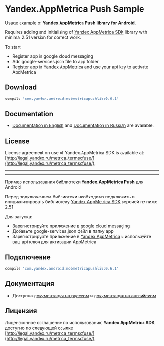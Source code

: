 Yandex.AppMetrica Push Sample
=====

Usage example of **Yandex AppMetrica Push library for Android**.

Requires adding and initializing of [Yandex AppMetrica SDK][1] library with minimal 2.51 version for correct work.

To start:
  * Register app in google cloud messaging
  * Add google-services.json file to app folder
  * Register app in [Yandex AppMetrica](https://appmetrica.yandex.com) and use your api key to activate AppMetrica

Download
--------

```groovy
compile 'com.yandex.android:mobmetricapushlib:0.6.1'
```

Documentation
---------------------------
* [Documentation in English][2] and [Documentation in Russian][3] are available.

License
---------

License agreement on use of Yandex.AppMetrica SDK is available at: [http://legal.yandex.ru/metrica_termsofuse/](http://legal.yandex.ru/metrica_termsofuse/).

-------------
-------------

Пример использования библиотеки **Yandex.AppMetrica Push** для Android

Перед подключением библиотеки необходимо подключить и инициализировать библиотеку [Yandex AppMetrica SDK][1] версией не ниже 2.51

Для запуска:
  * Зарегистрируйте приложение в google cloud messaging
  * Добавьте google-services.json файл в папку app
  * Зарегистрируйте приложение в [Yandex AppMetrica](https://appmetrica.yandex.com) и используйте ваш api ключ для активации AppMetrica

Подключение
--------

```groovy
compile 'com.yandex.android:mobmetricapushlib:0.6.1'
```

Документация
---------------------------
* Доступна [документация на русском][3] и [документация на английском][2]

Лицензия
---------

Лицензионное соглашение по использованию **Yandex AppMetrica SDK** доступно по следующей ссылке [http://legal.yandex.ru/metrica_termsofuse/](http://legal.yandex.ru/metrica_termsofuse/).

[1]: https://github.com/yandexmobile/metrica-sdk-android
[2]: https://tech.yandex.com/metrica-mobile-sdk/doc/mobile-sdk-dg/push/android-initialize-docpage/
[3]: https://tech.yandex.ru/metrica-mobile-sdk/doc/mobile-sdk-dg/push/android-initialize-docpage/